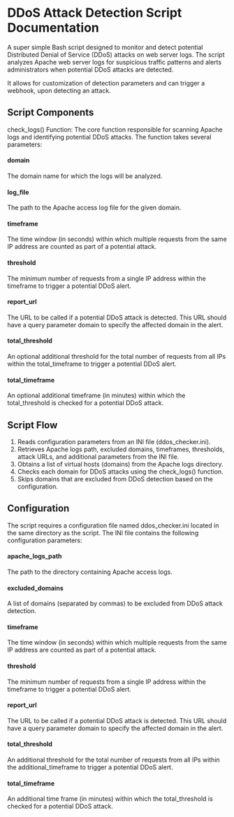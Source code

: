 # DDoS Attack Detection Script Documentation
A super simple Bash script designed to monitor and detect potential
Distributed Denial of Service (DDoS) attacks on web server logs. The script analyzes
Apache web server logs for suspicious traffic patterns and alerts administrators when
potential DDoS attacks are detected. 

It allows for customization of detection parameters and can trigger a webhook, upon detecting an attack.

## Script Components
check_logs() Function: The core function responsible for scanning Apache logs and
identifying potential DDoS attacks. The function takes several parameters:

#### domain
The domain name for which the logs will be analyzed.
#### log_file
The path to the Apache access log file for the given domain.
#### timeframe
The time window (in seconds) within which multiple requests from the same IP address are counted as part of a potential attack.
#### threshold
The minimum number of requests from a single IP address within the timeframe to trigger a potential DDoS alert.
#### report_url
The URL to be called if a potential DDoS attack is detected. This URL should have a query parameter domain to specify the affected domain in the alert.
#### total_threshold
An optional additional threshold for the total number of requests from all IPs within the total_timeframe to trigger a potential DDoS alert.
#### total_timeframe
An optional additional timeframe (in minutes) within which the total_threshold is checked for a potential DDoS attack.


## Script Flow
1. Reads configuration parameters from an INI file (ddos_checker.ini).
2. Retrieves Apache logs path, excluded domains, timeframes, thresholds, attack URLs, and additional parameters from the INI file.
3. Obtains a list of virtual hosts (domains) from the Apache logs directory.
4. Checks each domain for DDoS attacks using the check_logs() function.
5. Skips domains that are excluded from DDoS detection based on the configuration.

## Configuration
The script requires a configuration file named ddos_checker.ini located in the same directory
as the script. 
The INI file contains the following configuration parameters:
#### apache_logs_path
The path to the directory containing Apache access logs.
#### excluded_domains
A list of domains (separated by commas) to be excluded from DDoS attack detection.
#### timeframe
The time window (in seconds) within which multiple requests from the same IP address are counted as part of a potential attack.
#### threshold
The minimum number of requests from a single IP address within the timeframe to trigger a potential DDoS alert.
#### report_url
The URL to be called if a potential DDoS attack is detected. This URL should have a query parameter domain to specify the affected domain in the alert.
#### total_threshold 
An additional threshold for the total number of requests from all IPs within the additional_timeframe to trigger a potential DDoS alert.
#### total_timeframe 
An additional time frame (in minutes) within which the total_threshold is checked for a potential DDoS attack.

